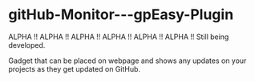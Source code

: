 gitHub-Monitor---gpEasy-Plugin
==============================
ALPHA !! ALPHA !! ALPHA !! ALPHA !! ALPHA !! ALPHA !!
Still being developed.

Gadget that can be placed on webpage and shows any updates on your projects as they get updated on GitHub.
